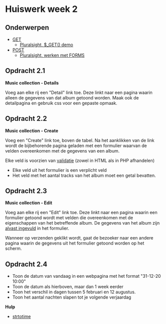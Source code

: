 # Huiswerk week 2

## Onderwerpen 

- [GET](https://www.php.net/manual/en/reserved.variables.get.php)
    - [Pluralsight, $_GET() demo](https://app.pluralsight.com/course-player?course=php-fundamentals&author=jill-gundersen&name=php-fundamentals-m9&clip=5&mode=live)
- [POST](https://www.php.net/manual/en/reserved.variables.post.php)
    - [Pluralsight, werken met FORMS](https://app.pluralsight.com/course-player?course=php-getting-started&author=christian-wenz&name=d5b21976-f9aa-46a7-b4b6-f30484c469af&clip=0&mode=live)

## Opdracht 2.1

**Music collection - Details**

Voeg aan elke rij een "Detail" link toe. Deze linkt naar een pagina waarin alleen de gegevens van dat album getoond worden. 
Maak ook de detailpagina en gebruik css voor een gepaste opmaak.

## Opdracht 2.2

**Music collection - Create**

Voeg een "Create" link toe, boven de tabel. Na het aanklikken van de link wordt de bijbehorende pagina geladen met een formulier 
waarvan de velden overeenkomen met de gegevens van een album. 

Elke veld is voorzien van [validatie](https://app.pluralsight.com/course-player?clipId=277ae945-9b08-47fb-9b3f-dffa8c70459a) (zowel in HTML als in PHP afhandelen)
- Elke veld uit het formulier is een verplicht veld
- Het veld met het aantal tracks van het album moet een getal bevatten.

## Opdracht 2.3

**Music collection - Edit**

Voeg aan elke rij een "Edit" link toe. Deze linkt naar een pagina waarin een formulier getoond wordt met velden die overeenkomen 
met de eigenschappen van het betreffende album. De gegevens van het album zijn [alvast ingevuld](https://app.pluralsight.com/course-player?clipId=038e961b-db3f-4cc2-9140-0fa6564c82de) 
in het formulier. 

Wanneer op verzenden geklikt wordt, gaat de bezoeker naar een andere pagina waarin de gegevens uit het formulier getoond worden op het scherm.

## Opdracht 2.4

- Toon de datum van vandaag in een webpagina met het format "31-12-20 10:00"
- Toon de datum als hierboven, maar dan 1 week eerder
- Toon het verschil in dagen tussen 5 februari en 12 augustus.
- Toon het aantal nachten slapen tot je volgende verjaardag

**Hulp**
- [strtotime](https://www.php.net/manual/en/function.strtotime.php)

